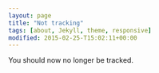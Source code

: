```yaml
---
layout: page
title: "Not tracking"
tags: [about, Jekyll, theme, responsive]
modified: 2015-02-25-T15:02:11+00:00
---
```


You should now no longer be tracked.